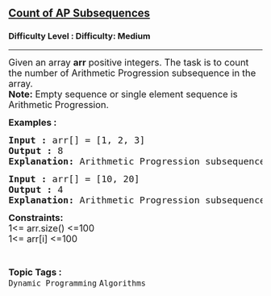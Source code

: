 <h2><a href="https://www.geeksforgeeks.org/problems/count-of-ap-subsequences0016/1?page=1&company=Microsoft&sortBy=submissions">Count of AP Subsequences</a></h2><h3>Difficulty Level : Difficulty: Medium</h3><hr><div class="problems_problem_content__Xm_eO"><p><span style="font-size: 18px;">Given an array&nbsp;<strong>arr</strong>&nbsp;positive integers. The task is to count the number of Arithmetic Progression subsequence in the array.<br></span><span style="font-size: 18px;"><strong>Note:</strong> Empty sequence or single element sequence is Arithmetic Progression.&nbsp;</span></p>
<p><strong><span style="font-size: 18px;">Examples :</span></strong></p>
<pre><span style="font-size: 18px;"><strong>Input :</strong> arr[] = [1, 2, 3]
<strong>Output : </strong>8
<strong>Explanation: </strong>Arithmetic Progression subsequence from the given array are: [], [1], [2], [3], [1, 2], [2, 3], [1, 3], [1, 2, 3].
</span></pre>
<pre><span style="font-size: 18px;"><strong>Input : </strong>arr[] = [10, 20] <strong>
Output : </strong>4
<strong>Explanation:</strong> Arithmetic Progression subsequence from the given array are: [], [10], [20], [10, 20].</span> </pre>
<p><span style="font-size: 18px;"><strong>Constraints:</strong><br>1&lt;= arr.size() &lt;=100<br>1&lt;= arr[i] &lt;=100</span></p></div><br><p><span style=font-size:18px><strong>Topic Tags : </strong><br><code>Dynamic Programming</code>&nbsp;<code>Algorithms</code>&nbsp;